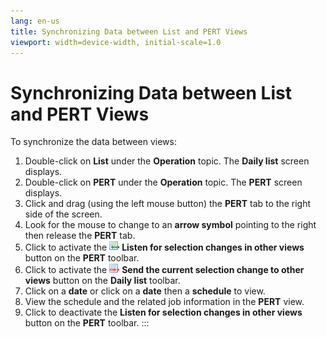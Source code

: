 ```yaml
---
lang: en-us
title: Synchronizing Data between List and PERT Views
viewport: width=device-width, initial-scale=1.0
---
```


#  Synchronizing Data between List and PERT Views

To synchronize the data between views:

1.  Double-click on **List** under the **Operation** topic. The **Daily
    list** screen displays.
2.  Double-click on **PERT** under the **Operation** topic. The **PERT**
    screen displays.
3.  Click and drag (using the left mouse button) the **PERT** tab to the
    right side of the screen.
4.  Look for the mouse to change to an **arrow symbol** pointing to the
    right then release the **PERT** tab.
5.  Click to activate the ![Listen for Selection     icon](../../../Resources/Images/EM/EMlistenforchanges.png "Listen for Selection icon")
    **Listen for selection changes in other views** button on the
    **PERT** toolbar.
6.  Click to activate the ![Send Current Selection     icon](../../../Resources/Images/EM/EMsendchanges.png "Send for Current Selection icon")
    **Send the current selection change to other views** button on the
    **Daily list** toolbar.
7.  Click on a **date** or click on a **date** then a **schedule** to
    view.
8.  View the schedule and the related job information in the **PERT**
    view.
9.  Click to deactivate the **Listen for selection changes in other
    views** button on the **PERT** toolbar.
:::

 

